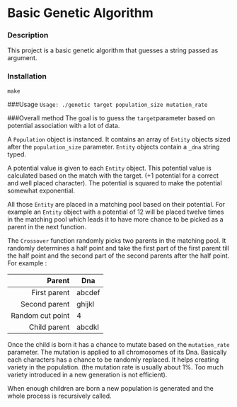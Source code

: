 # Basic Genetic Algorithm

### Description
This project is a basic genetic algorithm that guesses a string passed as argument.

### Installation

`make`

###Usage
`Usage: ./genetic target population_size mutation_rate`

###Overall method
The goal is to guess the `target`parameter based on potential association with a lot of data.

A `Population` object is instanced. It contains an array of `Entity` objects sized after the `population_size` parameter. `Entity` objects contain a `_dna` string typed. 

A potential value is given to each `Entity` object. This potential value is calculated based on the match with the target. (+1 potential for a correct and well placed character). The potential is squared to make the potential somewhat exponential.

All those `Entity` are placed in a matching pool based on their potential. For example an `Entity` object with a potential of 12 will be placed twelve times in the matching pool which leads it to have more chance to be picked as a parent in the next function.

The `Crossover` function randomly picks two parents in the matching pool. It randomly determines a half point and take the first part of the first parent till the half point and the second part of the second parents after the half point.
For example :

Parent | Dna
------:|------
First parent | abcdef
Second parent |	ghijkl
Random cut point |	 4
Child parent		|	abcdkl

Once the child is born it has a chance to mutate based on the `mutation_rate` parameter. The mutation is applied to all chromosomes of its Dna. Basically each characters has a chance to be randomly replaced. It helps creating variety in the population. (the mutation rate is usually about 1%. Too much variety introduced in a new generation is not efficient).

When enough children are born a new population is generated and the whole process is recursively called.
